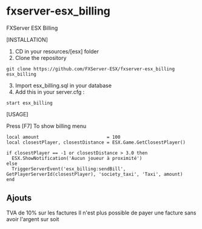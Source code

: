 # fxserver-esx_billing
FXServer ESX Billing

[INSTALLATION]

1) CD in your resources/[esx] folder
2) Clone the repository
```
git clone https://github.com/FXServer-ESX/fxserver-esx_billing esx_billing
```
3) Import esx_billing.sql in your database
4) Add this in your server.cfg :

```
start esx_billing
```

[USAGE]

Press [F7] To show billing menu

```
local amount                         = 100
local closestPlayer, closestDistance = ESX.Game.GetClosestPlayer()

if closestPlayer == -1 or closestDistance > 3.0 then
  ESX.ShowNotification('Aucun joueur à proximité')
else
  TriggerServerEvent('esx_billing:sendBill', GetPlayerServerId(closestPlayer), 'society_taxi', 'Taxi', amount)
end
```
## Ajouts
TVA de 10% sur les factures
Il n'est plus possible de payer une facture sans avoir l'argent sur soit

